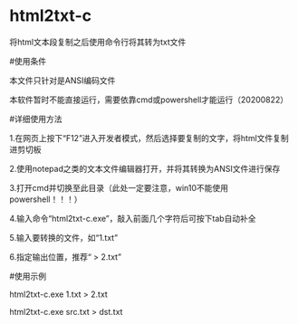 # html2txt-c
将html文本段复制之后使用命令行将其转为txt文件


#使用条件

本文件只针对是ANSI编码文件

本软件暂时不能直接运行，需要依靠cmd或powershell才能运行（20200822）


#详细使用方法

1.在网页上按下“F12”进入开发者模式，然后选择要复制的文字，将html文件复制进剪切板

2.使用notepad之类的文本文件编辑器打开，并将其转换为ANSI文件进行保存

3.打开cmd并切换至此目录（此处一定要注意，win10不能使用powershell！！！）

4.输入命令“html2txt-c.exe”，敲入前面几个字符后可按下tab自动补全

5.输入要转换的文件，如“1.txt”

6.指定输出位置，推荐“ > 2.txt”


#使用示例

html2txt-c.exe 1.txt > 2.txt

html2txt-c.exe src.txt > dst.txt

